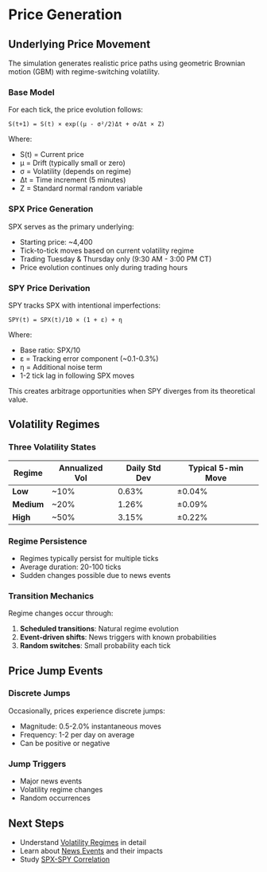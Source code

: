 # Price Generation

## Underlying Price Movement

The simulation generates realistic price paths using geometric Brownian motion (GBM) with regime-switching volatility.

### Base Model

For each tick, the price evolution follows:

```
S(t+1) = S(t) × exp((μ - σ²/2)Δt + σ√Δt × Z)
```

Where:

- S(t) = Current price
- μ = Drift (typically small or zero)
- σ = Volatility (depends on regime)
- Δt = Time increment (5 minutes)
- Z = Standard normal random variable

### SPX Price Generation

SPX serves as the primary underlying:

- Starting price: ~4,400
- Tick-to-tick moves based on current volatility regime
- Trading Tuesday & Thursday only (9:30 AM - 3:00 PM CT)
- Price evolution continues only during trading hours

### SPY Price Derivation

SPY tracks SPX with intentional imperfections:

```
SPY(t) = SPX(t)/10 × (1 + ε) + η
```

Where:

- Base ratio: SPX/10
- ε = Tracking error component (~0.1-0.3%)
- η = Additional noise term
- 1-2 tick lag in following SPX moves

This creates arbitrage opportunities when SPY diverges from its theoretical value.

## Volatility Regimes

### Three Volatility States

| Regime | Annualized Vol | Daily Std Dev | Typical 5-min Move |
|--------|----------------|---------------|-------------------|
| **Low** | ~10% | 0.63% | ±0.04% |
| **Medium** | ~20% | 1.26% | ±0.09% |
| **High** | ~50% | 3.15% | ±0.22% |

### Regime Persistence

- Regimes typically persist for multiple ticks
- Average duration: 20-100 ticks
- Sudden changes possible due to news events

### Transition Mechanics

Regime changes occur through:

1. **Scheduled transitions**: Natural regime evolution
2. **Event-driven shifts**: News triggers with known probabilities
3. **Random switches**: Small probability each tick

## Price Jump Events

### Discrete Jumps

Occasionally, prices experience discrete jumps:

- Magnitude: 0.5-2.0% instantaneous moves
- Frequency: 1-2 per day on average
- Can be positive or negative

### Jump Triggers

- Major news events
- Volatility regime changes
- Random occurrences

## Next Steps

- Understand [Volatility Regimes](volatility-regimes.md) in detail
- Learn about [News Events](news-events.md) and their impacts
- Study [SPX-SPY Correlation](correlation-model.md)

